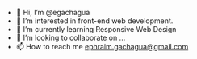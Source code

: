 - 👋 Hi, I’m @egachagua
- 👀 I’m interested in front-end web development.
- 🌱 I’m currently learning Responsive Web Design 
- 💞️ I’m looking to collaborate on ...
- 📫 How to reach me ephraim.gachagua@gmail.com
